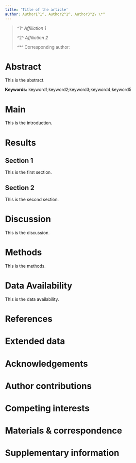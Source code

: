 ```yaml
---
title: 'Title of the article'
author: Author1^1^, Author2^1^, Author3^2\ \*^
---
```


> ^1^ _Affiliation 1_
>
> ^2^ _Affiliation 2_
>
> ^\*^ Corresponding author:

# Abstract

This is the abstract.

**Keywords:** keyword1;keyword2;keyword3;keyword4;keyword5

<div STYLE="page-break-after: always;"></div>

# Main

This is the introduction.

# Results

## Section 1

This is the first section.

## Section 2

This is the second section.

# Discussion

This is the discussion.

# Methods

This is the methods.

# Data Availability

This is the data availability.

# References

# Extended data

# Acknowledgements

# Author contributions

# Competing interests

# Materials & correspondence

# Supplementary information
